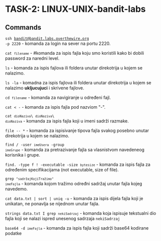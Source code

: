 # TASK-2: LINUX-UNIX-bandit-labs

## Commands

<code>ssh bandit@bandit.labs.overthewire.org -p 2220</code> - komanda za login na sever na portu 2220.

<code>cat <code>filename</code></code> - #komanda za ispis fajla koju smo koristili kako bi dobili password za naredni level.

<code>ls</code> - komanda za ispis fajlova ili foldera unutar direkotrija u kojem se nalazimo.

<code>ls -la</code> - komadna za ispis fajlova ili foldera unutar direkotrija u kojem se nalazimo **ukljucujuci** i skrivene fajlove.

<code>cd <code>filename</code></code> - komanda za navigiranje u određeni fajl.

<code>cat < -</code> - komanda za ispis fajla pod nazviom "-".

<code>cat <code>dioNaziva</code>\ <code>dioNaziva</code>\ <code>dioNaziva</code></code> - komanda za ispis fajla koji u imeni sadrži razmake.

<code>file -- *</code> - komanda za ispisivanje tipova fajla svakog posebno unutar direkotrija u kojem se nalazimo.  

<code>find / -user <code>imeUsera</code> -group <code>imeGrupe</code></code> - komanda za pretrazivanje fajla sa vlasnistvom navedeneog korisnika i grupe.

<code>find. -type f ! -executable -size <code>bytesize</code></code> - komanda za ispis fajla za određenim specifikacijama (not executable, size of file).

<code>grep <code>"sadržajKojiTražimo"</code> <code>imeFajla</code></code> - komanda kojom tražimo određni sadržaj unutar fajla kojeg navedemo.

<code>cat data.txt | sort | uniq -u</code> - komanda za ispis dijela fajla koji je unikatan, ne ponavlja se nijednom unutar fajla.

<code>strings data.txt I grep <code>nekiSadrzaj</code></code> - komanda koja ispisuje tekstualni dio fajla koji se nalazi ispred unesenog sadrzaja <code>nekiSadrzaj</code>

<code>base64 -d <code>imeFajla</code></code> - komanda za ispis fajla koji sadrži base64 kodirane podatke